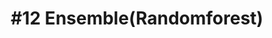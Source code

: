 ---
layout: page-layout-content-style
title:  "#12 Ensemble(Randomforest)"
category: "Machine Learning(Supervised)"
---